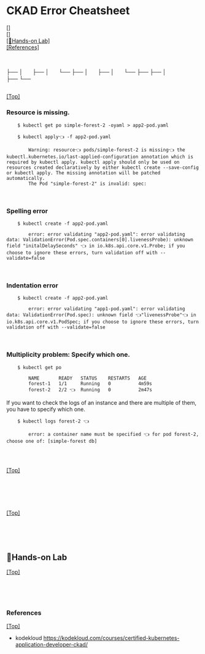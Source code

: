 # <span id='top'>CKAD Error Cheatsheet</span>

[[]](#)  
[[]](#)  
[[🤲Hands-on Lab]](#handson)  
[[References]](#ref)

<br>

├──
│ㅤㅤ├──
│ㅤㅤ└──
├──
│ㅤㅤ├──
│ㅤㅤ└──
├──
├──
│  
├──
└──

## <span id=''> </span>

[[Top]](#top)

### Resource is missing.

        $ kubectl get po simple-forest-2 -oyaml > app2-pod.yaml

        $ kubectl apply👈 -f app2-pod.yaml

            Warning: resource👈 pods/simple-forest-2 is missing👈 the kubectl.kubernetes.io/last-applied-configuration annotation which is required by kubectl apply. kubectl apply should only be used on resources created declaratively by either kubectl create --save-config or kubectl apply. The missing annotation will be patched automatically.
            The Pod "simple-forest-2" is invalid: spec:

<br>

### Spelling error

        $ kubectl create -f app2-pod.yaml

            error: error validating "app2-pod.yaml": error validating data: ValidationError(Pod.spec.containers[0].livenessProbe): unknown field "initalDelaySeconds" 👈 in io.k8s.api.core.v1.Probe; if you choose to ignore these errors, turn validation off with --validate=false

<br>

### Indentation error

        $ kubectl create -f app2-pod.yaml

            error: error validating "app1-pod.yaml": error validating data: ValidationError(Pod.spec): unknown field 👈"livenessProbe"👈 in io.k8s.api.core.v1.PodSpec; if you choose to ignore these errors, turn validation off with --validate=false

<br>

### Multiplicity problem: Specify which one.

        $ kubectl get po

            NAME       READY   STATUS    RESTARTS   AGE
            forest-1   1/1     Running   0          4m59s
            forest-2   2/2 👈  Running   0          2m47s

If you want to check the logs of an instance and there are multiple of them, you have to specify which one.

        $ kubectl logs forest-2 👈

            error: a container name must be specified 👈 for pod forest-2, choose one of: [simple-forest db]

<br>

## <span id=''></span>

[[Top]](#top)

<br>

<br>
<br>

## <span id=''></span>

[[Top]](#top)

<br>

<br>
<br>

## <span id='handson'>🤲Hands-on Lab</span>

[[Top]](#top)

<br>

<br>
<br>

### <span id='ref'>References</span>

[[Top]](#top)

- kodekloud https://kodekloud.com/courses/certified-kubernetes-application-developer-ckad/
